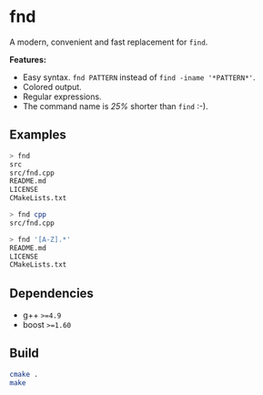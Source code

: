 # fnd
A modern, convenient and fast replacement for `find`.

**Features:**
* Easy syntax. `fnd PATTERN` instead of `find -iname '*PATTERN*'`.
* Colored output.
* Regular expressions.
* The command name is *25%* shorter than `find` :-).

## Examples
``` bash
> fnd
src
src/fnd.cpp
README.md
LICENSE
CMakeLists.txt

> fnd cpp
src/fnd.cpp

> fnd '[A-Z].*'
README.md
LICENSE
CMakeLists.txt
```

## Dependencies
* g++ `>=4.9`
* boost `>=1.60`

## Build
```bash
cmake .
make
```
